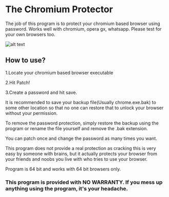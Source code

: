 # The Chromium Protector
The job of this program is to protect your chromium based browser using password.
Works well with chromium, opera gx, whatsapp. Please test for your own browsers too.

![alt text](https://github.com/RUDRA78372/Closed-Source-Programs/tree/main/The-Chromium-Protector/cprotect.png?raw=true)

## How to use?
1.Locate your chromium based browser executable

2.Hit Patch!

3.Create a password and hit save.

It is recommended to save your backup file(Usually chrome.exe.bak) to some other location so that no one can restore that to unlock your browser without your permission. 

To remove the password protection, simply restore the backup using the program or rename the file yourself and remove the .bak extension.

You can patch once and change the password as many times you want.

This program does not provide a real protection as cracking this is very easy by someone with brains, but it actually protects your browser from your friends and noobs you live with who tries to use your browser.

Program is 64 bit and works with 64 bit browsers only.

### This program is provided with NO WARRANTY. If you mess up anything using the program, it's your headache.

